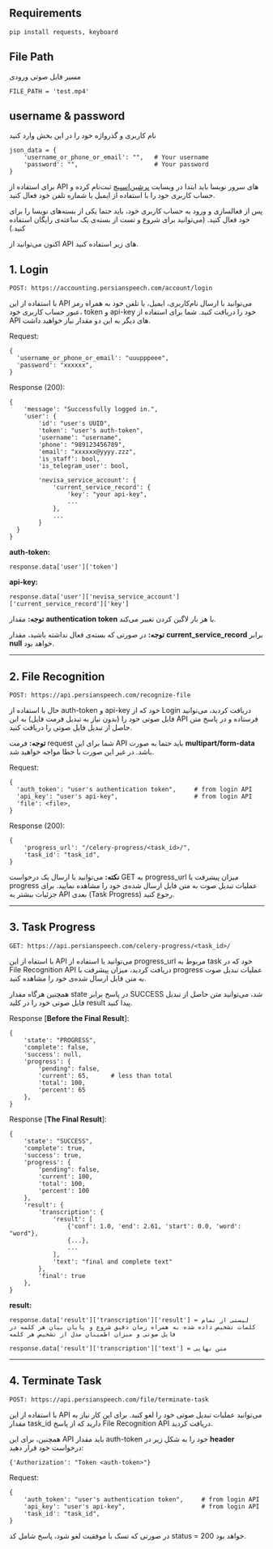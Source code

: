 ## Requirements
```
pip install requests, keyboard
```
## File Path
مسیر فایل صوتی ورودی
```
FILE_PATH = 'test.mp4'
```
## username & password

نام کاربری و گذرواژه خود را در این بخش وارد کنید
```
json_data = {
    'username_or_phone_or_email': "",   # Your username
    'password': "",                     # Your password
}
```

برای استفاده از API های سرور نویسا باید ابتدا در وبسایت [پرشین‌اسپیچ](https://persianspeech.com) ثبت‌نام کرده و حساب کاربری خود را با استفاده از ایمیل یا شماره تلفن خود فعال کنید.

پس از فعالسازی و ورود به حساب کاربری خود، باید حتما یکی از بسته‌های نویسا را برای خود فعال کنید. (می‌توانید برای شروع و تست از بسته‌ی یک ساعته‌ی رایگان استفاده کنید.)

اکنون می‌توانید از API های زیر استفاده کنید.

## 1. Login
    POST: https://accounting.persianspeech.com/account/login

با استفاده از این API می‌توانید با ارسال نام‌کاربری، ایمیل، یا تلفن خود به همراه رمز عبور حساب کاربری خود، token و api-key خود را دریافت کنید. شما برای استفاده از API های دیگر به این دو مقدار نیاز خواهید داشت.

Request:

    {
      'username_or_phone_or_email': "uuupppeee", 
      'password': "xxxxxx",
    }

Response (200):

    {
        'message': "Successfully logged in.",
        'user': {
            'id': "user's UUID",
            'token': "user's auth-token",
            'username': "username",
            'phone': "989123456789",
            'email': "xxxxxx@yyyy.zzz",
            'is_staff': bool,
            'is_telegram_user': bool,
      
            'nevisa_service_account': {
                'current_service_record': {
                    'key': "your api-key",
                    ...
                },
                ...
            }
      }
    }
    
**auth-token:**

    response.data['user']['token']

**api-key:**

    response.data['user']['nevisa_service_account']['current_service_record']['key']

**توجه:** مقدار **authentication token** با هر بار لاگین کردن تغییر می‌کند.

**توجه:** در صورتی که بسته‌ی فعال نداشته باشید، مقدار **current_service_record** برابر **null** خواهد بود.

----------

## 2. File Recognition
    POST: https://api.persianspeech.com/recognize-file

حال با استفاده از auth-token و api-key خود که از Login دریافت کردید، می‌توانید فایل صوتی خود را (بدون نیاز به تبدیل فرمت فایل) به این API فرستاده و در پاسخ متن حاصل از تبدیل فایل صوتی را دریافت کنید.

**توجه:** فرمت request شما برای این API باید حتما به صورت **multipart/form-data** باشد. در غیر این صورت با خطا مواجه خواهید شد.

Request:

    {
      'auth_token': "user's authentication token",     # from login API
      'api_key': "user's api-key",                     # from login API
      'file': <file>,
    }

Response (200):

    {
        'progress_url': "/celery-progress/<task_id>/",
        'task_id': "task_id",
    }

**نکته:** می‌توانید با ارسال یک درخواست GET به progress_url میزان پیشرفت یا progress عملیات تبدیل صوت به متن فایل ارسال شده‌ی خود را مشاهده نمایید. برای جزئیات بیشتر به API بعدی (Task Progress) رجوع کنید.


----------


## 3. Task Progress
    GET: https://api.persianspeech.com/celery-progress/<task_id>/
    
با استفاه از این API می‌توانید با استفاده از progress_url مربوط به task خود که در File Recognition API دریافت کردید، میزان پیشرفت با progress عملیات تبدیل صوت به متن فایل ارسال شده‌ی خود را مشاهده کنید.

همچنین هرگاه مقدار state در پاسخ برابر  SUCCESS شد، می‌توانید متن حاصل از تبدیل فایل صوتی خود را در کلید result پیدا کنید.

Response [**Before the Final Result**]:

    {
        'state': "PROGRESS",
        'complete': false,
        'success': null,
        'progress': {
            'pending": false,
            'current': 65,      # less than total
            'total': 100,
            'percent': 65
        }, 
    }

Response [**The Final Result**]:

    {
        'state': "SUCCESS",
        'complete': true,
        'success': true,
        'progress': {
            'pending": false,
            'current': 100, 
            'total': 100,
            'percent': 100
        }, 
        'result': {
            'transcription': {
                'result': [
                    {'conf': 1.0, 'end': 2.61, 'start': 0.0, 'word': "word"},
                    {...},
                    ...
                ],
                'text': "final and complete text"
            },
            'final': true
        },
    }

**result:**
    
    response.data['result']['transcription']['result'] = لیستی از تمام کلمات تشخیص داده شده به همراه زمان دقیق شروع و پایان بیان هر کلمه در فایل صوتی و میزان اطمینان مدل از تشخیص هر کلمه

    response.data['result']['transcription']['text'] = متن نهایی


----------


## 4. Terminate Task
    POST: https://api.persianspeech.com/file/terminate-task

با استفاده از این API می‌توانید عملیات تبدیل صوتی خود را لغو کنید. برای این کار نیاز به مقدار task_id دارید که از پاسخ File Recognition API دریافت کردید.

همچنین، برای این API باید مقدار auth-token خود را به شکل زیر در **header** درخواست خود قرار دهید:

    {'Authorization': "Token <auth-token>"}

Request:

    {
        'auth_token': "user's authentication token",     # from login API
        'api_key': "user's api-key",                     # from login API
        'task_id': "task_id",
    }

در صورتی که تسک با موفقیت لغو شود، پاسخ شامل کد status = 200 خواهد بود.
